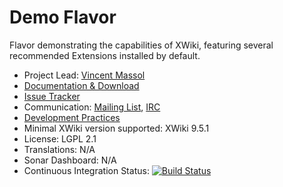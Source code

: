 # Demo Flavor

Flavor demonstrating the capabilities of XWiki, featuring several recommended Extensions installed by default.


* Project Lead: [Vincent Massol](http://www.xwiki.org/xwiki/bin/view/XWiki/VincentMassol)
* [Documentation & Download](http://extensions.xwiki.org/xwiki/bin/view/Extension/Demo%20Flavor/)
* [Issue Tracker](https://jira.xwiki.org/browse/DEMOFLAVOR)
* Communication: [Mailing List](http://dev.xwiki.org/xwiki/bin/view/Community/MailingLists), [IRC](http://dev.xwiki.org/xwiki/bin/view/Community/IRC)
* [Development Practices](http://dev.xwiki.org)
* Minimal XWiki version supported: XWiki 9.5.1
* License: LGPL 2.1
* Translations: N/A
* Sonar Dashboard: N/A
* Continuous Integration Status: [![Build Status](http://ci.xwiki.org/job/XWiki%20Contrib/job/flavor-demo/job/master/badge/icon)](http://ci.xwiki.org/job/XWiki%20Contrib/job/flavor-demo/job/master/)
